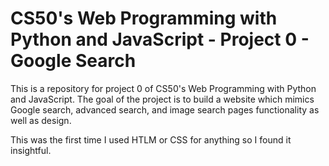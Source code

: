 # CS50's Web Programming with Python and JavaScript - Project 0 - Google Search
This is a repository for project 0 of CS50's Web Programming with Python and JavaScript. The goal of the project is to build a website which mimics Google search, advanced search, and image search pages functionality as well as design.

This was the first time I used HTLM or CSS for anything so I found it insightful.
